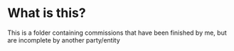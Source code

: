 # What is this? 
This is a folder containing commissions that have been finished by me, but are incomplete by another party/entity
